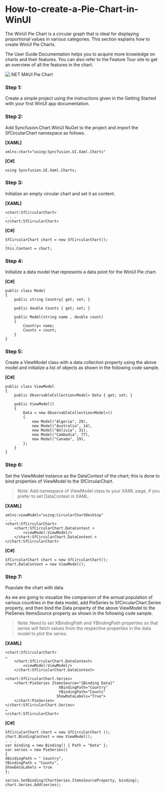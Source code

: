 # How-to-create-a-Pie-Chart-in-WinUI

The WinUI Pie Chart is a circular graph that is ideal for displaying proportional values in various categories. This section explains how to create WinUI Pie Charts.

The User Guide Documentation helps you to acquire more knowledge on charts and their features. You can also refer to the Feature Tour site to get an overview of all the features in the chart.

![.NET MAUI Pie Chart](https://user-images.githubusercontent.com/63223423/144578562-89a60e58-4001-4eed-98b3-40cccbaf7b98.png)

### Step 1: 
Create a simple project using the instructions given in the Getting Started with your first WinUI app documentation.

### Step 2: 
Add Syncfusion.Chart.WinUI NuGet to the project and import the SfCircularChart namespace as follows.

**[XAML]**
```
xmlns:chart="using:Syncfusion.UI.Xaml.Charts"
```
**[C#]**
```
using Syncfusion.UI.Xaml.Charts;
```
### Step 3: 
Initialize an empty circular chart and set it as content.

**[XAML]**
```
<chart:SfCircularChart>
. . . 
</chart:SfCircularChart>
```
**[C#]**
```
SfCircularChart chart = new SfCircularChart();
. . .
this.Content = chart;
```
### Step 4: 
Initialize a data model that represents a data point for the WinUI Pie chart.

**[C#]**
```
public class Model
{
    public string Country{ get; set; }

    public double Counts { get; set; }

    public Model(string name , double count)
    {
        Country= name;
        Counts = count;
    }
}
```
### Step 5: 
Create a ViewModel class with a data collection property using the above model and initialize a list of objects as shown in the following code sample.

**[C#]**
```
public class ViewModel
{
    public ObservableCollection<Model> Data { get; set; }

    public ViewModel()
    {
        Data = new ObservableCollection<Model>()
        {
            new Model("Algeria", 28),
            new Model("Australia", 14),
            new Model("Bolivia", 31),
            new Model("Cambodia", 77),
            new Model("Canada", 19),
        };
    }
}
```
### Step 6: 
Set the ViewModel instance as the DataContext of the chart; this is done to bind properties of ViewModel to the SfCircularChart.

> Note: Add namespace of ViewModel class to your XAML page, if you prefer to set DataContext in XAML.

**[XAML]**
```
xmlns:viewModel="using:CircularChartDesktop"
. . .
<chart:SfCircularChart>
    <chart:SfCircularChart.DataContext >
        <viewModel:ViewModel/>
    </chart:SfCircularChart.DataContext >
</chart:SfCircularChart>
```
**[C#]**
```
SfCircularChart chart = new SfCircularChart();
chart.DataContext = new ViewModel();
```
### Step 7: 
Populate the chart with data.

As we are going to visualize the comparison of the annual population of various countries in the data model, add PieSeries to SfCircularChart.Series property, and then bind the Data property of the above ViewModel to the PieSeries ItemsSource property as shown in the following code sample.

> Note: Need to set XBindingPath and YBindingPath properties so that series will fetch values from the respective properties in the data model to plot the series.

**[XAML]**
```
<chart:SfCircularChart>
…
    <chart:SfCircularChart.DataContext>
        <viewModel:ViewModel/>
    </chart:SfCircularChart.DataContext>

<chart:SfCircularChart.Series>
    <chart:PieSeries ItemsSource="{Binding Data}"
                        XBindingPath="Country" 
                        YBindingPath="Counts"
                       ShowDataLabels="True">
    </chart:PieSeries>
</chart:SfCircularChart.Series>
…
</chart:SfCircularChart>
```
**[C#]**
```
SfCircularChart chart = new SfCircularChart ();
chart.BindingContext = new ViewModel();
. . .
var binding = new Binding() { Path = "Data" };
var series = new PieSeries()
{
XBindingPath = " Country",
YBindingPath = "Counts",
ShowDataLabels = true
};

series.SetBinding(ChartSeries.ItemsSourceProperty, binding);
chart.Series.Add(series);
```
